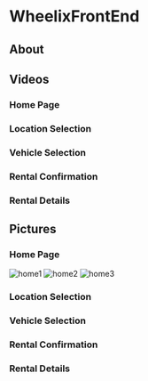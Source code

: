 # WheelixFrontEnd

## About

## Videos

### Home Page

### Location Selection

### Vehicle Selection

### Rental Confirmation

### Rental Details

## Pictures

### Home Page

![home1](https://github.com/Azurba/Wheelix_FrontEnd/assets/58566178/95842e77-69ca-4744-ade0-7cb303253937)
![home2](https://github.com/Azurba/Wheelix_FrontEnd/assets/58566178/999d3c1e-ac7f-4f25-af88-585dd7760981)
![home3](https://github.com/Azurba/Wheelix_FrontEnd/assets/58566178/306c5bd8-3f79-4b8b-bc37-85a7cdd44a1d)

### Location Selection

### Vehicle Selection

### Rental Confirmation

### Rental Details
